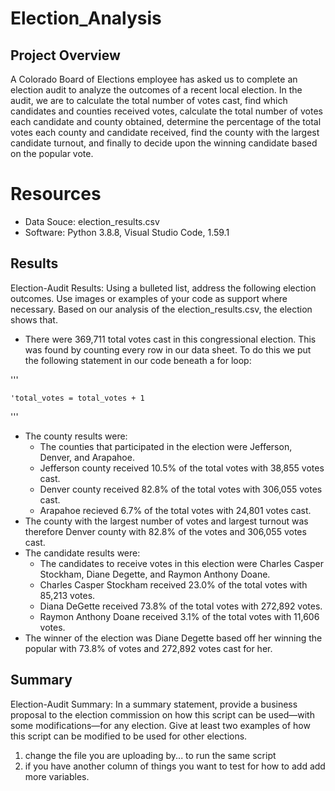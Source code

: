 # Election_Analysis

## Project Overview
A Colorado Board of Elections employee has asked us to complete an election audit to analyze the outcomes of a recent local election. In the audit, we are to calculate the total number of votes cast, find which candidates and counties received votes, calculate the total number of votes each candidate and county obtained, determine the percentage of the total votes each county and candidate received, find the county with the largest candidate turnout, and finally to decide upon the winning candidate based on the popular vote. 

# Resources
- Data Souce: election_results.csv
- Software: Python 3.8.8, Visual Studio Code, 1.59.1

## Results 
Election-Audit Results: Using a bulleted list, address the following election outcomes. Use images or examples of your code as support where necessary.
Based on our analysis of the election_results.csv, the election shows that.
- There were 369,711 total votes cast in this congressional election. This was found by counting every row in our data sheet. To do this we put the following statement in our code beneath a for loop: 


'''

    'total_votes = total_votes + 1
     
'''


- The county results were:
    - The counties that participated in the election were Jefferson, Denver, and Arapahoe.
    - Jefferson county received 10.5% of the total votes with 38,855 votes cast. 
    - Denver county received 82.8% of the total votes with 306,055 votes cast.
    - Arapahoe recieved 6.7% of the total votes with 24,801 votes cast. 
- The county with the largest number of votes and largest turnout was therefore Denver county with 82.8% of the votes and 306,055 votes cast. 
- The candidate results were:
    - The candidates to receive votes in this election were Charles Casper Stockham, Diane Degette, and Raymon Anthony Doane. 
    - Charles Casper Stockham received 23.0% of the total votes with 85,213 votes.
    - Diana DeGette received 73.8% of the total votes with 272,892 votes.
    - Raymon Anthony Doane received 3.1% of the total votes with 11,606 votes.
- The winner of the election was Diane Degette based off her winning the popular with 73.8% of votes and 272,892 votes cast for her. 

## Summary
Election-Audit Summary: In a summary statement, provide a business proposal to the election commission on how this script can be used—with some modifications—for any election. Give at least two examples of how this script can be modified to be used for other elections.
1. change the file you are uploading by... to run the same script
2. if you have another column of things you want to test for how to add add more variables. 

